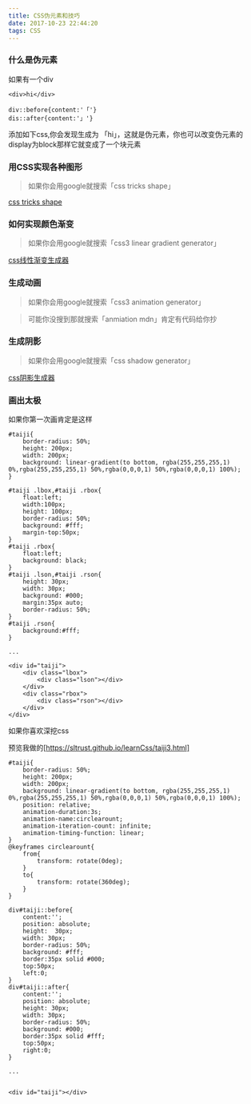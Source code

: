 ```yaml
---
title: CSS伪元素和技巧
date: 2017-10-23 22:44:20
tags: CSS
---
```


### 什么是伪元素

如果有一个div

```
<div>hi</div>
```

```
div::before{content:'「'}
dis::after{content:'」'}
```

添加如下css,你会发现生成为 「hi」，这就是伪元素，你也可以改变伪元素的display为block那样它就变成了一个块元素

### 用CSS实现各种图形

> 如果你会用google就搜索「css tricks shape」

[css tricks shape](https://css-tricks.com/examples/ShapesOfCSS/)

### 如何实现颜色渐变

> 如果你会用google就搜索「css3 linear gradient generator」

[css线性渐变生成器](http://www.colorzilla.com/gradient-editor/)

### 生成动画

> 如果你会用google就搜索「css3 animation generator」

> 可能你没搜到那就搜索「anmiation mdn」肯定有代码给你抄

### 生成阴影

> 如果你会用google就搜索「css shadow generator」

[css阴影生成器](https://www.cssmatic.com/box-shadow)


### 画出太极

如果你第一次画肯定是这样

```
#taiji{
    border-radius: 50%;
    height: 200px;
    width: 200px;
    background: linear-gradient(to bottom, rgba(255,255,255,1) 0%,rgba(255,255,255,1) 50%,rgba(0,0,0,1) 50%,rgba(0,0,0,1) 100%); 
}

#taiji .lbox,#taiji .rbox{
    float:left;
    width:100px;
    height: 100px;
    border-radius: 50%;
    background: #fff;
    margin-top:50px;
} 
#taiji .rbox{
    float:left;
    background: black;
}
#taiji .lson,#taiji .rson{
    height: 30px;
    width: 30px;
    background: #000;
    margin:35px auto;
    border-radius: 50%;
}
#taiji .rson{
    background:#fff;
}

...

<div id="taiji">
    <div class="lbox">
        <div class="lson"></div>
    </div>
    <div class="rbox">
        <div class="rson"></div>
    </div>
</div>
```

如果你喜欢深挖css

预览我做的[https://sltrust.github.io/learnCss/taiji3.html]

```
#taiji{
    border-radius: 50%;
    height: 200px;
    width: 200px;
    background: linear-gradient(to bottom, rgba(255,255,255,1) 0%,rgba(255,255,255,1) 50%,rgba(0,0,0,1) 50%,rgba(0,0,0,1) 100%); 
    position: relative;
    animation-duration:3s;
    animation-name:circlearount;
    animation-iteration-count: infinite;
    animation-timing-function: linear;
}
@keyframes circlearount{
    from{
        transform: rotate(0deg);
    }
    to{
        transform: rotate(360deg);
    }
}

div#taiji::before{
    content:'';
    position: absolute;
    height:  30px;
    width: 30px;
    border-radius: 50%;
    background: #fff;
    border:35px solid #000;
    top:50px;
    left:0;
}
div#taiji::after{
    content:'';
    position: absolute;
    height: 30px;
    width: 30px;
    border-radius: 50%;
    background: #000;
    border:35px solid #fff;
    top:50px;
    right:0;
}

...


<div id="taiji"></div>
```

